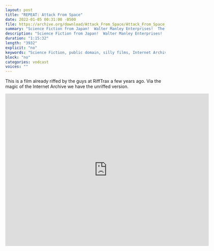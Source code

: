 ```yaml
---
layout: post
title: "REPEAT: Attack From Space"
date: 2022-01-05 00:31:00 -0500
file: https://archive.org/download/Attack_From_Space/Attack_From_Space_512kb.mp4
summary: "Science Fiction from Japan!  Walter Manley Enterprises!  The best that can be said is that this has been riffed by RiffTrax.  This is the unriffed version courtesy the Internet Archive."
description: "Science Fiction from Japan!  Walter Manley Enterprises!  The best that can be said is that this has been riffed by RiffTrax.  This is the unriffed version courtesy the Internet Archive."
duration: "1:15:32"
length: "3932"
explicit: "no" 
keywords: "Science Fiction, public domain, silly films, Internet Archive"
block: "no" 
categories: vodcast
voices: ""
---
```

This is a film already riffed by the guys at RiffTrax a few years ago.  Via the magic of the Internet Archive we have the unriffed version.

<iframe src="https://archive.org/embed/Attack_From_Space" width="640" height="480" frameborder="0" webkitallowfullscreen="true" mozallowfullscreen="true" allowfullscreen></iframe>

